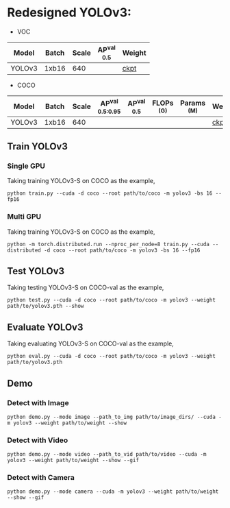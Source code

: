 # Redesigned YOLOv3:

- VOC

|   Model  | Batch | Scale | AP<sup>val<br>0.5 | Weight |
|----------|-------|-------|-------------------|--------|
|  YOLOv3  | 1xb16 |  640  |               | [ckpt](https://github.com/yjh0410/YOLO-Tutorial-v2/releases/download/yolo_tutorial_ckpt/yolov3_voc.pth) |

- COCO

|  Model  | Batch | Scale | AP<sup>val<br>0.5:0.95 | AP<sup>val<br>0.5 | FLOPs<br><sup>(G) | Params<br><sup>(M) | Weight |
|---------|-------|-------|------------------------|-------------------|-------------------|--------------------|--------|
| YOLOv3  | 1xb16 |  640  |                    |               |               |                 | [ckpt](https://github.com/yjh0410/YOLO-Tutorial-v2/releases/download/yolo_tutorial_ckpt/yolov3_coco.pth) |


## Train YOLOv3
### Single GPU
Taking training YOLOv3-S on COCO as the example,
```Shell
python train.py --cuda -d coco --root path/to/coco -m yolov3 -bs 16 --fp16 
```

### Multi GPU
Taking training YOLOv3-S on COCO as the example,
```Shell
python -m torch.distributed.run --nproc_per_node=8 train.py --cuda --distributed -d coco --root path/to/coco -m yolov3 -bs 16 --fp16 
```

## Test YOLOv3
Taking testing YOLOv3-S on COCO-val as the example,
```Shell
python test.py --cuda -d coco --root path/to/coco -m yolov3 --weight path/to/yolov3.pth --show 
```

## Evaluate YOLOv3
Taking evaluating YOLOv3-S on COCO-val as the example,
```Shell
python eval.py --cuda -d coco --root path/to/coco -m yolov3 --weight path/to/yolov3.pth 
```

## Demo
### Detect with Image
```Shell
python demo.py --mode image --path_to_img path/to/image_dirs/ --cuda -m yolov3 --weight path/to/weight --show
```

### Detect with Video
```Shell
python demo.py --mode video --path_to_vid path/to/video --cuda -m yolov3 --weight path/to/weight --show --gif
```

### Detect with Camera
```Shell
python demo.py --mode camera --cuda -m yolov3 --weight path/to/weight --show --gif
```
